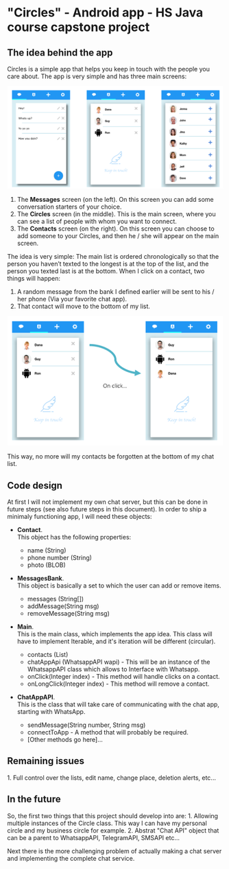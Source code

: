 <h1>"Circles" - Android app - HS Java course capstone project</h1>

<h2>The idea behind the app</h2>
Circles is a simple app that helps you keep in touch with the people you care about.
The app is very simple and has three main screens:

<img src="img/main_screens.png" alt="drawing" style="width: 1000px"/></center>

1. The **Messages** screen (on the left). On this screen you can add some conversation starters of your choice.
2. The **Circles** screen (in the middle). This is the main screen, where you can see a list of people with whom you want to connect.
3. The **Contacts** screen (on the right). On this screen you can choose to add someone to your Circles, and then he / she will appear on the main screen.

The idea is very simple:
The main list is ordered chronologically so that the person you haven’t texted to the longest is at the top of the list, and the person you texted last is at the bottom.
When I click on a contact, two things will happen:
1. A random message from the bank I defined earlier will be sent to his / her phone (Via your favorite chat app).
2. That contact will move to the bottom of my list.

<img src="img/click.png" alt="drawing" style="width: 1000px"/></center>

This way, no more will my contacts be forgotten at the bottom of my chat list.

<h2>Code design</h2>
At first I will not implement my own chat server, but this can be done in future steps (see also future steps in this document).
In order to ship a minimaly functioning app, I will need these objects:

* **Contact**.  
This object has the following properties:
  * name (String)
  * phone number (String)
  * photo (BLOB)

* **MessagesBank**.  
This object is basically a set to which the user can add or remove items.
  * messages (String[])
  * addMessage(String msg)
  * removeMessage(String msg)
  
* **Main**.  
This is the main class, which implements the app idea. This class will have to implement Iterable, and it's iteration will be different (circular).
  * contacts (List<Contact>)
  * chatAppApi (WhatsappAPI wapi) - This will be an instance of the WhatsappAPI class which allows to Interface with Whatsapp.
  * onClick(Integer index) - This method will handle clicks on a contact.
  * onLongClick(Integer index) - This method will remove a contact.
  
* **ChatAppAPI**.  
This is the class that will take care of communicating with the chat app, starting with WhatsApp.
  * sendMessage(String number, String msg)
  * connectToApp - A method that will probably be required.
  * \[Other methods go here\]...

<h2>Remaining issues</h2>
1. Full control over the lists, edit name, change place, deletion alerts, etc...

<h2>In the future</h2>
So, the first two things that this project should develop into are:
1. Allowing multiple instances of the Circle class. This way I can have my personal circle and my business circle for example.
2. Abstrat "Chat API" object that can be a parent to WhatsappAPI, TelegramAPI, SMSAPI etc...

Next there is the more challenging problem of actually making a chat server and implementing the complete chat service.
